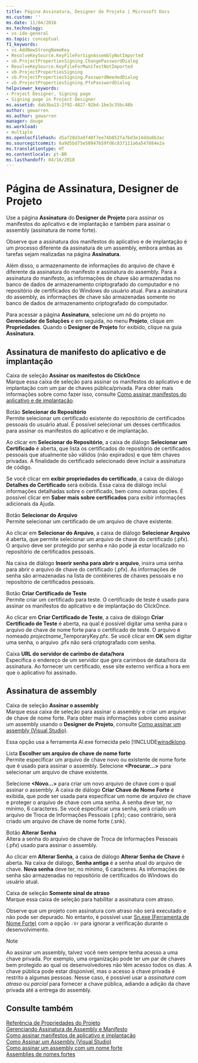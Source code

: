 ```yaml
---
title: Página Assinatura, Designer de Projeto | Microsoft Docs
ms.custom: ''
ms.date: 11/04/2016
ms.technology:
- vs-ide-general
ms.topic: conceptual
f1_keywords:
- vs.AddNewStrongNameKey
- ResolveKeySource.KeyFileForSignAssemblyNotImported
- vb.ProjectPropertiesSigning.ChangePasswordDialog
- ResolveKeySource.KeyFileForManifestNotImported
- vb.ProjectPropertiesSigning
- vb.ProjectPropertiesSigning.PasswordNeededDialog
- vb.ProjectPropertiesSigning.PfxPasswordDialog
helpviewer_keywords:
- Project Designer, Signing page
- Signing page in Project Designer
ms.assetid: dab3ba13-2f92-4827-92bd-1be3c35bc48b
author: gewarren
ms.author: gewarren
manager: douge
ms.workload:
- multiple
ms.openlocfilehash: d5af28d3a9f40f7ee74b852fa7bd3e14dda8b3ac
ms.sourcegitcommit: 6a9d5bd75e50947659fd6c837111a6a547884e2a
ms.translationtype: HT
ms.contentlocale: pt-BR
ms.lasthandoff: 04/16/2018
---
```

# <a name="signing-page-project-designer"></a>Página de Assinatura, Designer de Projeto
Use a página **Assinatura** do **Designer de Projeto** para assinar os manifestos do aplicativo e de implantação e também para assinar o assembly (assinatura de nome forte).  
  
 Observe que a assinatura dos manifestos do aplicativo e de implantação é um processo diferente da assinatura de um assembly, embora ambas as tarefas sejam realizadas na página **Assinatura**.  
  
 Além disso, o armazenamento de informações do arquivo de chave é diferente da assinatura do manifesto e assinatura do assembly. Para a assinatura do manifesto, as informações de chave são armazenadas no banco de dados de armazenamento criptografado do computador e no repositório de certificados do Windows do usuário atual. Para a assinatura do assembly, as informações de chave são armazenadas somente no banco de dados de armazenamento criptografado do computador.  
  
 Para acessar a página **Assinatura**, selecione um nó do projeto no **Gerenciador de Soluções** e em seguida, no menu **Projeto**, clique em **Propriedades**. Quando o **Designer de Projeto** for exibido, clique na guia **Assinatura**.  
  
## <a name="application-and-deployment-manifest-signing"></a>Assinatura de manifesto do aplicativo e de implantação  
 Caixa de seleção **Assinar os manifestos do ClickOnce**  
 Marque essa caixa de seleção para assinar os manifestos do aplicativo e de implantação com um par de chaves pública/privada. Para obter mais informações sobre como fazer isso, consulte [Como assinar manifestos do aplicativo e de implantação](../../ide/how-to-sign-application-and-deployment-manifests.md).  
  
 Botão **Selecionar do Repositório**  
 Permite selecionar um certificado existente do repositório de certificados pessoais do usuário atual. É possível selecionar um desses certificados para assinar os manifestos do aplicativo e de implantação.  
  
 Ao clicar em **Selecionar do Repositório**, a caixa de diálogo **Selecionar um Certificado** é aberta, que lista os certificados do repositório de certificados pessoais que atualmente são válidos (não expirados) e que têm chaves privadas. A finalidade do certificado selecionado deve incluir a assinatura de código.  
  
 Se você clicar em **exibir propriedades do certificado**, a caixa de diálogo **Detalhes do Certificado** será exibida. Essa caixa de diálogo inclui informações detalhadas sobre o certificado, bem como outras opções. É possível clicar em **Saber mais sobre certificados** para exibir informações adicionais da Ajuda.  
  
 Botão **Selecionar do Arquivo**  
 Permite selecionar um certificado de um arquivo de chave existente.  
  
 Ao clicar em **Selecionar do Arquivo**, a caixa de diálogo **Selecionar Arquivo** é aberta, que permite selecionar um arquivo de chave do certificado (.pfx). O arquivo deve ser protegido por senha e não pode já estar localizado no repositório de certificados pessoais.  
  
 Na caixa de diálogo **Inserir senha para abrir o arquivo**, insira uma senha para abrir o arquivo de chave do certificado (.pfx). As informações de senha são armazenadas na lista de contêineres de chaves pessoais e no repositório de certificados pessoais.  
  
 Botão **Criar Certificado de Teste**  
 Permite criar um certificado para teste. O certificado de teste é usado para assinar os manifestos do aplicativo e de implantação do ClickOnce.  
  
 Ao clicar em **Criar Certificado de Teste**, a caixa de diálogo **Criar Certificado de Teste** é aberta, na qual é possível digitar uma senha para o arquivo de chave de nome forte para o certificado de teste. O arquivo é nomeado *projectname*_TemporaryKey.pfx. Se você clicar em **OK** sem digitar uma senha, o arquivo .pfx não será criptografado com senha.  
  
 Caixa **URL do servidor de carimbo de data/hora**  
 Especifica o endereço de um servidor que gera carimbos de data/hora da assinatura. Ao fornecer um certificado, esse site externo verifica a hora em que o aplicativo foi assinado.  
  
## <a name="assembly-signing"></a>Assinatura de assembly  
 Caixa de seleção **Assinar o assembly**  
 Marque essa caixa de seleção para assinar o assembly e criar um arquivo de chave de nome forte. Para obter mais informações sobre como assinar um assembly usando o **Designer de Projeto**, consulte [Como assinar um assembly (Visual Studio)](../managing-assembly-and-manifest-signing.md#how-to-sign-an-assembly-in-visual-studio).  
  
 Essa opção usa a ferramenta Al.exe fornecida pelo [!INCLUDE[winsdklong](/dotnet/framework/app-domains/how-to-sign-an-assembly-with-a-strong-name).  
  
 Lista **Escolher um arquivo de chave de nome forte**  
 Permite especificar um arquivo de chave novo ou existente de nome forte que é usado para assinar o assembly. Selecione **\<Procurar...>** para selecionar um arquivo de chave existente.  
  
 Selecione **\<Novo...>** para criar um novo arquivo de chave com o qual assinar o assembly. A caixa de diálogo **Criar Chave de Nome Forte** é exibida, que pode ser usada para especificar um nome de arquivo de chave e proteger o arquivo de chave com uma senha. A senha deve ter, no mínimo, 6 caracteres. Se você especificar uma senha, será criado um arquivo de Troca de Informações Pessoais (.pfx); caso contrário, será criado um arquivo de chave de nome forte (.snk).  
  
 Botão **Alterar Senha**  
 Altera a senha do arquivo de chave de Troca de Informações Pessoais (.pfx) usado para assinar o assembly.  
  
 Ao clicar em **Alterar Senha**, a caixa de diálogo **Alterar Senha de Chave** é aberta. Na caixa de diálogo, **Senha antiga** é a senha atual do arquivo de chave. **Nova senha** deve ter, no mínimo, 6 caracteres. As informações de senha são armazenadas no repositório de certificados do Windows do usuário atual.  
  
 Caixa de seleção **Somente sinal de atraso**  
 Marque essa caixa de seleção para habilitar a assinatura com atraso.  
  
 Observe que um projeto com assinatura com atraso não será executado e não pode ser depurado. No entanto, é possível usar [Sn.exe (Ferramenta de Nome Forte)](/dotnet/framework/tools/sn-exe-strong-name-tool) com a opção `-Vr` para ignorar a verificação durante o desenvolvimento.  
  
> [!NOTE]
>  Ao assinar um assembly, talvez você nem sempre tenha acesso a uma chave privada. Por exemplo, uma organização pode ter um par de chaves bem protegido ao qual os desenvolvedores não têm acesso todos os dias. A chave pública pode estar disponível, mas o acesso à chave privada é restrito a algumas pessoas. Nesse caso, é possível usar a *assinatura com atraso* ou *parcial* para fornecer a chave pública, adiando a adição da chave privada até a entrega do assembly.  
  
## <a name="see-also"></a>Consulte também

[Referência de Propriedades do Projeto](../../ide/reference/project-properties-reference.md)  
[Gerenciando Assinatura de Assembly e Manifesto](../../ide/managing-assembly-and-manifest-signing.md)  
[Como assinar manifestos de aplicativo e implantação](../../ide/how-to-sign-application-and-deployment-manifests.md)  
[Como Assinar um Assembly (Visual Studio)](../managing-assembly-and-manifest-signing.md#how-to-sign-an-assembly-in-visual-studio)  
[Como assinar um assembly com um nome forte](/dotnet/framework/app-domains/how-to-sign-an-assembly-with-a-strong-name)  
[Assemblies de nomes fortes](/dotnet/framework/app-domains/strong-named-assemblies) 